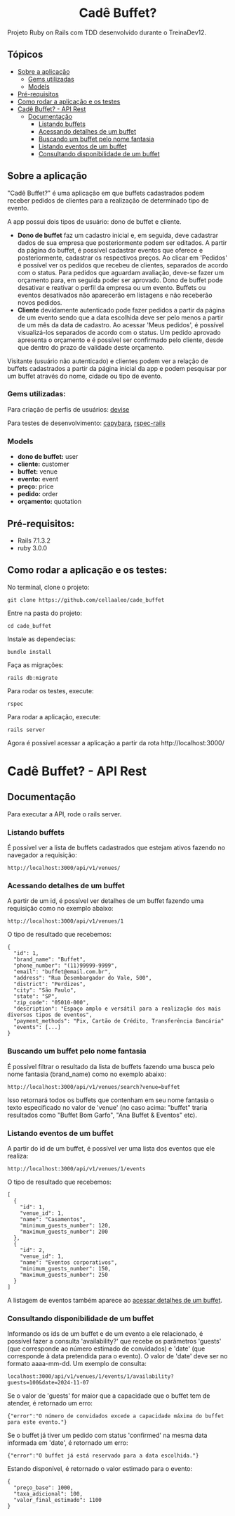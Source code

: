 <h1 align="center"> Cadê Buffet? </h1> 
Projeto Ruby on Rails com TDD desenvolvido durante o TreinaDev12.

## Tópicos
- [Sobre a aplicação](https://github.com/cellaaleo/cade_buffet?tab=readme-ov-file#sobre-a-aplica%C3%A7%C3%A3o)
  - [Gems utilizadas](https://github.com/cellaaleo/cade_buffet?tab=readme-ov-file#gems-utilizadas)
  - [Models](https://github.com/cellaaleo/cade_buffet?tab=readme-ov-file#models)
- [Pré-requisitos](https://github.com/cellaaleo/cade_buffet?tab=readme-ov-file#pr%C3%A9-requisitos)
- [Como rodar a aplicação e os testes](https://github.com/cellaaleo/cade_buffet?tab=readme-ov-file#como-rodar-a-aplica%C3%A7%C3%A3o)
- [Cadê Buffet? - API Rest](https://github.com/cellaaleo/cade_buffet?tab=readme-ov-file#cad%C3%AA-buffet---api-rest)
  - [Documentação](https://github.com/cellaaleo/cade_buffet?tab=readme-ov-file#documenta%C3%A7%C3%A3o)
    - [Listando buffets](https://github.com/cellaaleo/cade_buffet?tab=readme-ov-file#listando-buffets)
    - [Acessando detalhes de um buffet](https://github.com/cellaaleo/cade_buffet?tab=readme-ov-file#acessando-detalhes-de-um-buffet)
    - [Buscando um buffet pelo nome fantasia](https://github.com/cellaaleo/cade_buffet?tab=readme-ov-file#buscando-um-buffet-pelo-nome-fantasia)
    - [Listando eventos de um buffet](https://github.com/cellaaleo/cade_buffet?tab=readme-ov-file#listando-eventos-um-buffet)
    - [Consultando disponibilidade de um buffet](https://github.com/cellaaleo/cade_buffet?tab=readme-ov-file#consultando-disponibilidade-de-um-buffet)

## Sobre a aplicação
"Cadê Buffet?" é uma aplicação em que buffets cadastrados podem receber pedidos de clientes para a realização de determinado tipo de evento.

A app possui dois tipos de usuário: dono de buffet e cliente.
* **Dono de buffet** faz um cadastro inicial e, em seguida, deve cadastrar dados de sua empresa que posteriormente podem ser editados. A partir da página do buffet, é possível cadastrar eventos que oferece e posteriormente, cadastrar os respectivos preços. Ao clicar em 'Pedidos' é possível ver os pedidos que recebeu de clientes, separados de acordo com o status. Para pedidos que aguardam avaliação, deve-se fazer um orçamento para, em seguida poder ser aprovado. Dono de buffet pode desativar e reativar o perfil da empresa ou um evento. Buffets ou eventos desativados não aparecerão em listagens e não receberão novos pedidos.
* **Cliente** devidamente autenticado pode fazer pedidos a partir da página de um evento sendo que a data escolhida deve ser pelo menos a partir de um mês da data de cadastro. Ao acessar 'Meus pedidos', é possível visualizá-los separados de acordo com o status. Um pedido aprovado apresenta o orçamento e é possível ser confirmado pelo cliente, desde que dentro do prazo de validade deste orçamento. 

Visitante (usuário não autenticado) e clientes podem ver a relação de buffets cadastrados a partir da página inicial da app e podem pesquisar por um buffet através do nome, cidade ou tipo de evento.

### Gems utilizadas:
Para criação de perfis de usuários: [devise](https://github.com/heartcombo/devise)

Para testes de desenvolvimento: [capybara](https://github.com/teamcapybara/capybara), [rspec-rails](https://github.com/rspec/rspec-rails)

### Models
* **dono de buffet:** user
* **cliente:** customer
* **buffet:** venue
* **evento:** event
* **preço:** price
* **pedido:** order
* **orçamento:** quotation

## Pré-requisitos:
* Rails 7.1.3.2
* ruby 3.0.0

## Como rodar a aplicação e os testes:
No terminal, clone o projeto:

    git clone https://github.com/cellaaleo/cade_buffet

Entre na pasta do projeto:

    cd cade_buffet

Instale as dependecias:

    bundle install

Faça as migrações:

    rails db:migrate

Para rodar os testes, execute:

    rspec

Para rodar a aplicação, execute:

    rails server

Agora é possível acessar a aplicação a partir da rota http://localhost:3000/


# Cadê Buffet? - API Rest

## Documentação
Para executar a API, rode o rails server.

### Listando buffets
É possível ver a lista de buffets cadastrados que estejam ativos fazendo no navegador a requisição:

    http://localhost:3000/api/v1/venues/

### Acessando detalhes de um buffet
A partir de um id, é possível ver detalhes de um buffet fazendo uma requisição como no exemplo abaixo:

    http://localhost:3000/api/v1/venues/1

O tipo de resultado que recebemos:

    {
      "id": 1,
      "brand_name": "Buffet",
      "phone_number": "(11)99999-9999",
      "email": "buffet@email.com.br",
      "address": "Rua Desembargador do Vale, 500",
      "district": "Perdizes",
      "city": "São Paulo",
      "state": "SP",
      "zip_code": "05010-000",
      "description": "Espaço amplo e versátil para a realização dos mais diversos tipos de eventos",
      "payment_methods": "Pix, Cartão de Crédito, Transferência Bancária"
      "events": [...]
    }

### Buscando um buffet pelo nome fantasia
É possível filtrar o resultado da lista de buffets fazendo uma busca pelo nome fantasia (brand_name) como no exemplo abaixo:

    http://localhost:3000/api/v1/venues/search?venue=buffet

Isso retornará todos os buffets que contenham em seu nome fantasia o texto especificado no valor de 'venue' (no caso acima: "buffet" traria resultados como "Buffet Bom Garfo", "Ana Buffet & Eventos" etc).


### Listando eventos de um buffet
A partir do id de um buffet, é possível ver uma lista dos eventos que ele realiza:

    http://localhost:3000/api/v1/venues/1/events

O tipo de resultado que recebemos:

    [
      {
        "id": 1,
        "venue_id": 1,
        "name": "Casamentos",
        "minimum_guests_number": 120,
        "maximum_guests_number": 200
      },
      {
        "id": 2,
        "venue_id": 1,
        "name": "Eventos corporativos",
        "minimum_guests_number": 150,
        "maximum_guests_number": 250
      }
    ]

A listagem de eventos também aparece ao [acessar detalhes de um buffet](https://github.com/cellaaleo/cade_buffet?tab=readme-ov-file#acessando-detalhes-de-um-buffet).


### Consultando disponibilidade de um buffet
Informando os ids de um buffet e de um evento a ele relacionado, é possível fazer a consulta 'availability?' que recebe os parâmetros 'guests' (que corresponde ao número estimado de convidados) e 'date' (que corresponde à data pretendida para o evento). O valor de 'date' deve ser no formato aaaa-mm-dd. Um exemplo de consulta:

    localhost:3000/api/v1/venues/1/events/1/availability?guests=100&date=2024-11-07

Se o valor de 'guests' for maior que a capacidade que o buffet tem de atender, é retornado um erro:

    {"error":"O número de convidados excede a capacidade máxima do buffet para este evento."}

Se o buffet já tiver um pedido com status 'confirmed' na mesma data informada em 'date', é retornado um erro:

    {"error":"O buffet já está reservado para a data escolhida."}

Estando disponível, é retornado o valor estimado para o evento:

    {
      "preço_base": 1000,
      "taxa_adicional": 100,
      "valor_final_estimado": 1100
    }